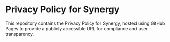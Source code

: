 # Privacy Policy for Synergy

This repository contains the Privacy Policy for Synergy, hosted using GitHub Pages to provide a publicly accessible URL for compliance and user transparency.
